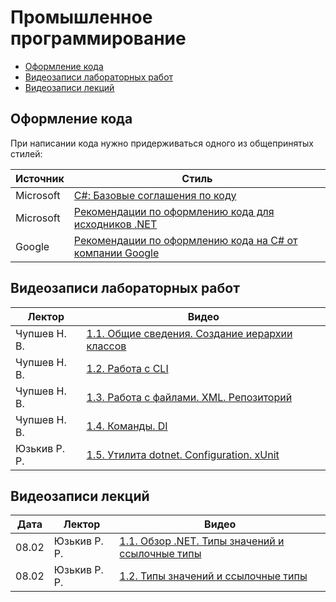 # Промышленное программирование

- [Оформление кода](#оформление-кода)
- [Видеозаписи лабораторных работ](#видеозаписи-лабораторных-работ)
- [Видеозаписи лекций](#видеозаписи-лекций)

## Оформление кода

При написании кода нужно придерживаться одного из общепринятых стилей:

| Источник | Стиль |
| --- | --- |
| Microsoft | [С#: Базовые соглашения по коду](https://docs.microsoft.com/en-us/dotnet/csharp/fundamentals/coding-style/coding-conventions) |
| Microsoft | [Рекомендации по оформлению кода для исходников .NET](https://github.com/dotnet/runtime/blob/main/docs/coding-guidelines/coding-style.md) |
| Google | [Рекомендации по оформлению кода на C# от компании Google](https://google.github.io/styleguide/csharp-style.html) |

## Видеозаписи лабораторных работ

| Лектор | Видео |
| --- | --- |
| Чупшев Н. В. | [1.1. Общие сведения. Создание иерархии классов](https://disk.yandex.ru/i/j9wcfV3SFObLIg) |
| Чупшев Н. В. | [1.2. Работа с CLI](https://disk.yandex.ru/i/59x2WuvxV4VU9A) |
| Чупшев Н. В. | [1.3. Работа с файлами. XML. Репозиторий](https://disk.yandex.ru/i/1-mRwBMybvMVzQ) |
| Чупшев Н. В. | [1.4. Команды. DI](https://disk.yandex.ru/i/qsm2Y-uefJ7HMg) |
| Юзькив Р. Р. | [1.5. Утилита dotnet. Configuration. xUnit](https://vimeo.com/676628798) |


## Видеозаписи лекций

| Дата | Лектор | Видео |
| --- | --- | --- |
| 08.02 | Юзькив Р. Р. | [1.1. Обзор .NET. Типы значений и ссылочные типы](https://vimeo.com/674939382) |
| 08.02 | Юзькив Р. Р. | [1.2. Типы значений и ссылочные типы](https://vimeo.com/674940712) |
